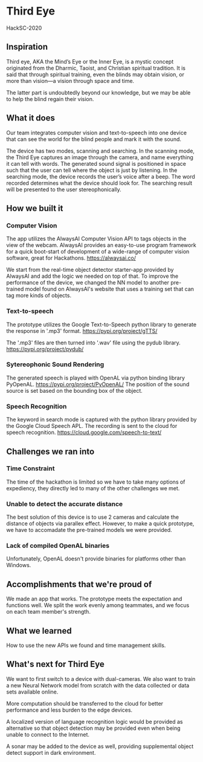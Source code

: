 # Third Eye
HackSC-2020

## Inspiration
Third eye, AKA the Mind’s Eye or the Inner Eye, is a mystic concept originated from the Dharmic, Taoist, and Christian spiritual tradition. It is said that through spiritual training, even the blinds may obtain vision, or more than vision—a vision through space and time.

The latter part is undoubtedly beyond our knowledge, but we may be able to help the blind regain their vision.

## What it does
Our team integrates computer vision and text-to-speech into one device that can see the world for the blind people and mark it with the sound.

The device has two modes, scanning and searching. In the scanning mode, the Third Eye captures an image through the camera, and name everything it can tell with words. The generated sound signal is positioned in space such that the user can tell where the object is just by listening. In the searching mode, the device records the user’s voice after a beep. The word recorded determines what the device should look for. The searching result will be presented to the user stereophonically.

## How we built it

### Computer Vision
The app utilizes the AlwaysAI Computer Vision API to tags objects in the view of the webcam. AlwaysAI provides an easy-to-use program framework for a quick boot-start of development of a wide-range of computer vision software, great for Hackathons.
https://alwaysai.co/

We start from the real-time object detector starter-app provided by AlwaysAI and add the logic we needed on top of that. To improve the performance of the device, we changed the NN model to another pre-trained model found on AlwaysAI's website that uses a training set that can tag more kinds of objects.

### Text-to-speech
The prototype utilizes the Google Text-to-Speech python library to generate the response in '.mp3' format.
https://pypi.org/project/gTTS/

The '.mp3' files are then turned into '.wav' file using the pydub library.
https://pypi.org/project/pydub/

### Sytereophonic Sound Rendering
The generated speech is played with OpenAL via python binding library PyOpenAL.
https://pypi.org/project/PyOpenAL/
The position of the sound source is set based on the bounding box of the object.

### Speech Recognition
The keyword in search mode is captured with the python library provided by the Google Cloud Speech APL. The recording is sent to the cloud for speech recognition.
https://cloud.google.com/speech-to-text/

## Challenges we ran into

### Time Constraint
The time of the hackathon is limited so we have to take many options of expediency, they directly led to many of the other challenges we met.

### Unable to detect the accurate distance
The best solution of this device is to use 2 cameras and calculate the distance of objects via parallex effect. However, to make a quick prototype, we have to accomadate the pre-trained models we were provided.

### Lack of compiled OpenAL binaries
Unfortunately, OpenAL doesn't provide binaries for platforms other than Windows.

## Accomplishments that we're proud of
We made an app that works. The prototype meets the expectation and functions well.
We split the work evenly among teammates, and we focus on each team member's strength.

## What we learned
How to use the new APIs we found and time management skills.

## What's next for Third Eye
We want to first switch to a device with dual-cameras. We also want to train a new Neural Network model from scratch with the data collected or data sets available online.

More computation should be transferred to the cloud for better performance and less burden to the edge devices.

A localized version of language recognition logic would be provided as alternative so that object detection may be provided even when being unable to connect to the Internet.

A sonar may be added to the device as well, providing supplemental object detect support in dark environment.
